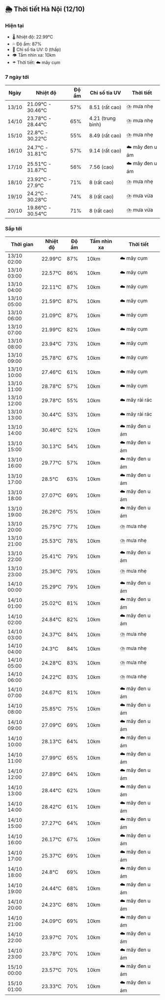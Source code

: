 ## 🌦️ Thời tiết Hà Nội (12/10)

### Hiện tại

- 🌡️ Nhiệt độ: 22.99℃
- 💦 Độ ẩm: 87%
- 🌟 Chỉ số tia UV: 0 (thấp)
- 👁️ Tầm nhìn xa: 10km
- ☂️ Thời tiết: ☁️ mây cụm

### 7 ngày tới

| Ngày | Nhiệt độ | Độ ẩm | Chỉ số tia UV | Thời tiết |
| --- | --- | --- | --- | --- |
| 13/10 | 21.09℃ - 30.46℃ | 57% | 8.51 (rất cao) | ⛈️ mưa nhẹ |
| 14/10 | 23.78℃ - 28.44℃ | 65% | 4.21 (trung bình) | ⛈️ mưa nhẹ |
| 15/10 | 22.8℃ - 30.22℃ | 55% | 8.49 (rất cao) | ⛈️ mưa nhẹ |
| 16/10 | 24.7℃ - 31.81℃ | 57% | 9.14 (rất cao) | ☁️ mây đen u ám |
| 17/10 | 25.51℃ - 31.87℃ | 56% | 7.56 (cao) | ☁️ mây đen u ám |
| 18/10 | 23.92℃ - 27.9℃ | 71% | 8 (rất cao) | ⛈️ mưa nhẹ |
| 19/10 | 24.2℃ - 30.28℃ | 74% | 8 (rất cao) | ⛈️ mưa vừa |
| 20/10 | 19.86℃ - 30.54℃ | 71% | 8 (rất cao) | ⛈️ mưa vừa |

### Sắp tới

| Thời gian | Nhiệt độ | Độ ẩm | Tầm nhìn xa | Thời tiết |
| --- | --- | --- | --- | --- |
| 13/10 02:00 | 22.99℃ | 87% | 10km | ☁️ mây cụm |
| 13/10 03:00 | 22.57℃ | 86% | 10km | ☁️ mây cụm |
| 13/10 04:00 | 22.11℃ | 87% | 10km | ☁️ mây cụm |
| 13/10 05:00 | 21.59℃ | 87% | 10km | ☁️ mây cụm |
| 13/10 06:00 | 21.09℃ | 87% | 10km | ☁️ mây cụm |
| 13/10 07:00 | 21.99℃ | 82% | 10km | ☁️ mây cụm |
| 13/10 08:00 | 23.94℃ | 73% | 10km | ☁️ mây cụm |
| 13/10 09:00 | 25.78℃ | 67% | 10km | ☁️ mây cụm |
| 13/10 10:00 | 27.46℃ | 61% | 10km | ☁️ mây cụm |
| 13/10 11:00 | 28.78℃ | 57% | 10km | ☁️ mây cụm |
| 13/10 12:00 | 29.78℃ | 55% | 10km | ☁️ mây rải rác |
| 13/10 13:00 | 30.44℃ | 53% | 10km | ☁️ mây rải rác |
| 13/10 14:00 | 30.46℃ | 52% | 10km | ☁️ mây đen u ám |
| 13/10 15:00 | 30.13℃ | 54% | 10km | ☁️ mây đen u ám |
| 13/10 16:00 | 29.77℃ | 57% | 10km | ☁️ mây đen u ám |
| 13/10 17:00 | 28.5℃ | 63% | 10km | ☁️ mây đen u ám |
| 13/10 18:00 | 27.07℃ | 69% | 10km | ☁️ mây đen u ám |
| 13/10 19:00 | 26.26℃ | 75% | 10km | ☁️ mây đen u ám |
| 13/10 20:00 | 25.75℃ | 77% | 10km | ⛈️ mưa nhẹ |
| 13/10 21:00 | 25.53℃ | 78% | 10km | ⛈️ mưa nhẹ |
| 13/10 22:00 | 25.41℃ | 79% | 10km | ☁️ mây đen u ám |
| 13/10 23:00 | 25.36℃ | 79% | 10km | ⛈️ mưa nhẹ |
| 14/10 00:00 | 25.29℃ | 79% | 10km | ☁️ mây đen u ám |
| 14/10 01:00 | 25.02℃ | 81% | 10km | ☁️ mây đen u ám |
| 14/10 02:00 | 24.84℃ | 82% | 10km | ☁️ mây đen u ám |
| 14/10 03:00 | 24.37℃ | 84% | 10km | ⛈️ mưa nhẹ |
| 14/10 04:00 | 24.3℃ | 84% | 10km | ⛈️ mưa nhẹ |
| 14/10 05:00 | 24.28℃ | 83% | 10km | ⛈️ mưa nhẹ |
| 14/10 06:00 | 24.22℃ | 83% | 10km | ⛈️ mưa nhẹ |
| 14/10 07:00 | 24.67℃ | 81% | 10km | ☁️ mây đen u ám |
| 14/10 08:00 | 25.85℃ | 75% | 10km | ☁️ mây đen u ám |
| 14/10 09:00 | 27.09℃ | 69% | 10km | ☁️ mây đen u ám |
| 14/10 10:00 | 28.13℃ | 64% | 10km | ☁️ mây đen u ám |
| 14/10 11:00 | 27.99℃ | 65% | 10km | ☁️ mây đen u ám |
| 14/10 12:00 | 27.89℃ | 64% | 10km | ☁️ mây đen u ám |
| 14/10 13:00 | 28.44℃ | 62% | 10km | ☁️ mây đen u ám |
| 14/10 14:00 | 28.42℃ | 61% | 10km | ☁️ mây đen u ám |
| 14/10 15:00 | 27.27℃ | 64% | 10km | ☁️ mây đen u ám |
| 14/10 16:00 | 26.17℃ | 67% | 10km | ☁️ mây đen u ám |
| 14/10 17:00 | 25.37℃ | 69% | 10km | ☁️ mây đen u ám |
| 14/10 18:00 | 24.8℃ | 69% | 10km | ☁️ mây đen u ám |
| 14/10 19:00 | 24.44℃ | 68% | 10km | ☁️ mây đen u ám |
| 14/10 20:00 | 24.23℃ | 68% | 10km | ☁️ mây đen u ám |
| 14/10 21:00 | 24.09℃ | 69% | 10km | ☁️ mây đen u ám |
| 14/10 22:00 | 23.97℃ | 70% | 10km | ☁️ mây đen u ám |
| 14/10 23:00 | 23.78℃ | 70% | 10km | ☁️ mây đen u ám |
| 15/10 00:00 | 23.57℃ | 70% | 10km | ☁️ mây đen u ám |
| 15/10 01:00 | 23.33℃ | 70% | 10km | ☁️ mây đen u ám |
